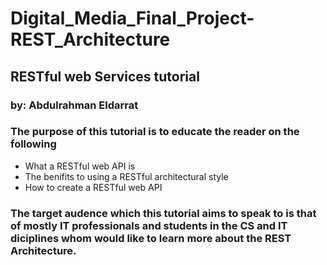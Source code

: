 # Digital_Media_Final_Project-REST_Architecture

## RESTful web Services tutorial
### by: Abdulrahman Eldarrat

### The purpose of this tutorial is to educate the reader on the following
* What a RESTful web API is
* The benifits to using a RESTful architectural style
* How to create a RESTful web API


### The target audence which this tutorial aims to speak to is that of mostly IT professionals and students in the CS and IT diciplines whom would like to learn more about the REST Architecture.
